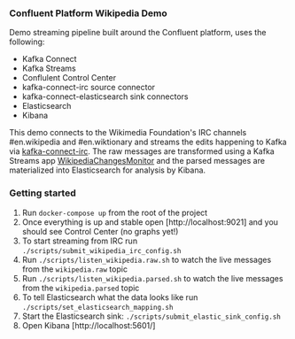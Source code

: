 ### Confluent Platform Wikipedia Demo
Demo streaming pipeline built around the Confluent platform, uses the following:

* Kafka Connect
* Kafka Streams
* Conflulent Control Center
* kafka-connect-irc source connector
* kafka-connect-elasticsearch sink connectors
* Elasticsearch
* Kibana

This demo connects to the Wikimedia Foundation's IRC channels #en.wikipedia and #en.wiktionary and streams the edits happening to Kafka via [kafka-connect-irc](https://github.com/cjmatta/kafka-connect-irc). The raw messages are transformed using a Kafka Streams app [WikipediaChangesMonitor](https://github.com/cjmatta/WikipediaChangesMonitor) and the parsed messages are materialized into Elasticsearch for analysis by Kibana.

### Getting started
1. Run `docker-compose up` from the root of the project
2. Once everything is up and stable open [http://localhost:9021] and you should see Control Center (no graphs yet!)
3. To start streaming from IRC run `./scripts/submit_wikipedia_irc_config.sh`
4. Run `./scripts/listen_wikipedia.raw.sh` to watch the live messages from the `wikipedia.raw` topic
5. Run `./scripts/listen_wikipedia.parsed.sh` to watch the live messages from the `wikipedia.parsed` topic
5. To tell Elasticsearch what the data looks like run `./scripts/set_elasticsearch_mapping.sh`
6. Start the Elasticsearch sink: `./scripts/submit_elastic_sink_config.sh`
7. Open Kibana [http://localhost:5601/]
